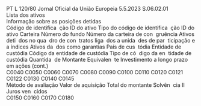 PT  L 120/80 Jornal Oficial da União Europeia 5.5.2023
 S.06.02.01  
Lista dos ativos  
Informação sobre as posições detidas  
Código de 
identifica ­
ção ID do 
ativo  Tipo do 
código de 
identifica ­
ção ID do 
ativo  Carteira  Número 
do fundo  Número 
da carteira 
de con ­
gruência  Ativos deti ­
dos no qua ­
dro de con ­
tratos liga ­
dos a unida ­
des de par ­
ticipação e a 
índices  Ativos da ­
dos como 
garantias  País de cus ­
tódia  Entidade de 
custódia  Código da 
entidade de 
custódia  Tipo de có ­
digo da en ­
tidade de 
custódia  Quantida ­
de  Montante 
Equivalen ­
te  Investimento 
a longo prazo 
em ações  (cont.)  
C0040  C0050  C0060  C0070  C0080  C0090  C0100  C0110  C0120  C0121  C0122  C0130  C0140  C0145  
Método de 
avaliação  Valor de 
aquisição  Total do 
montante 
Solvên ­
cia II  Juros ven ­
cidos  
C0150  C0160  C0170  C0180